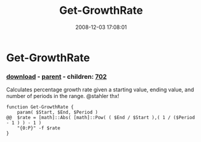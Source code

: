 ﻿---
pid:            701
poster:         Stahler
title:          Get-GrowthRate
date:           2008-12-03 17:08:01
format:         posh
parent:         700
parent:         700
children:       702
---

# Get-GrowthRate

### [download](701.ps1) - [parent](700.md) - children: [702](702.md)

Calculates percentage growth rate given a starting value, ending value, and number of periods in the range.  @stahler thx!

```posh
function Get-GrowthRate {
	param( $Start, $End, $Period ) 
@@	$rate = [math]::Abs( [math]::Pow( ( $End / $Start ),( 1 / ($Period - 1 ) ) - 1 )
	"{0:P}" -f $rate
}
```
